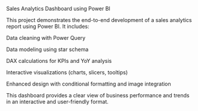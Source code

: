 Sales Analytics Dashboard using Power BI

This project demonstrates the end-to-end development of a sales analytics report using Power BI. It includes:

Data cleaning with Power Query

Data modeling using star schema

DAX calculations for KPIs and YoY analysis

Interactive visualizations (charts, slicers, tooltips)

Enhanced design with conditional formatting and image integration

This dashboard provides a clear view of business performance and trends in an interactive and user-friendly format.
